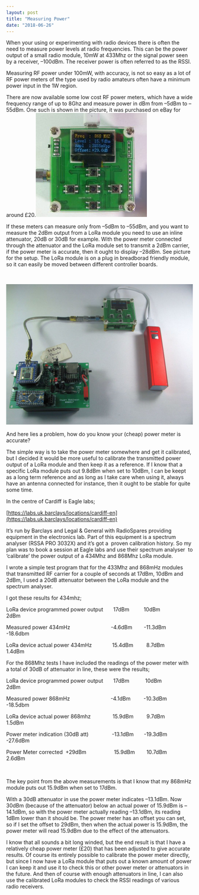 ```yaml
---
layout: post
title: "Measuring Power"
date: "2018-06-26"
---
```


When your using or experimenting with radio devices there is often the need to measure power levels at radio frequencies. This can be the power output of a small radio module, 10mW at 433Mhz or the signal power seen by a receiver, –100dBm. The receiver power is often referred to as the RSSI.

Measuring RF power under 100mW, with accuracy, is not so easy as a lot of RF power meters of the type used by radio amateurs often have a minimum power input in the 1W region.

There are now available some low cost RF power meters, which have a wide frequency range of up to 8Ghz and measure power in dBm from –5dBm to –55dBm. One such is shown in the picture, it was purchased on eBay for around £20.![](/images/Power-Meter-300x280.jpg)

If these meters can measure only from –5dBm to –55dBm, and you want to measure the 2dBm output from a LoRa module you need to use an inline attenuator, 20dB or 30dB for example. With the power meter connected through the attenuator and the LoRa module set to transmit a 2dBm carrier,  if the power meter is accurate, then it ought to display –28dBm. See picture for the setup. The LoRa module is on a plug in breadborad friendly module, so it can easily be moved between different controller boards.

 

![](/images/Frequency-Counter-1024x768.jpg)

And here lies a problem, how do you know your (cheap) power meter is accurate?

The simple way is to take the power meter somewhere and get it calibrated, but I decided it would be more useful to calibrate the transmitted power output of a LoRa module and then keep it as a reference. If I know that a specific LoRa module puts out 9.8dBm when set to 10dBm, I can be keept as a long term reference and as long as I take care when using it, always have an antenna connected for instance, then it ought to be stable for quite some time.

In the centre of Cardiff is Eagle labs;

[https://labs.uk.barclays/locations/cardiff-en](https://labs.uk.barclays/locations/cardiff-en)

It’s run by Barclays and Legal & General with RadioSpares providing equipment in the electronics lab. Part of this equipment is a spectrum analyser (RSSA PRO 3032X) and it’s got a  proven calibration history. So my plan was to book a session at Eagle labs and use their spectrum analyser  to ‘calibrate’ the power output of a 434Mhz and 868Mhz LoRa module.

I wrote a simple test program that for the 433Mhz and 868mHz modules that transmitted RF carrier for a couple of seconds at 17dBm, 10dBm and 2dBm, I used a 20dB attenuator between the LoRa module and the spectrum analyser.

I got these results for 434mhz;

LoRa device programmed power output       17dBm          10dBm               2dBm

Measured power 434mHz                            -4.6dBm        -11.3dBm          -18.6dbm

LoRa device actual power 434mHz              15.4dBm         8.7dBm            1.4dBm 

 

For the 868Mhz tests I have included the readings of the power meter with a total of 30dB of attenuator in line, these were the results;

LoRa device programmed power output       17dBm           10dBm               2dBm

Measured power 868mHz                            -4.1dBm         -10.3dBm          -18.5dbm

LoRa device actual power 868mhz               15.9dBm         9.7dBm             1.5dBm 

Power meter indication (30dB att)                -13.1dBm       -19.3dBm           -27.6dBm

Power Meter corrected  +29dBm                   15.9dBm        10.7dBm             2.6dBm 

 

The key point from the above measurements is that I know that my 868mHz module puts out 15.9dBm when set to 17dBm. 

With a 30dB attenuator in use the power meter indicates –13.1dBm. Now 30dBm (because of the attenuator) below an actual power of 15.9dBm is –14.1dBm, so with the power meter actually reading –13.1dBm, its reading 1dBm lower than it should be. The power meter has an offset you can set, so if I set the offset to 29dBm, then when the actual power is 15.9dBm, the power meter will read 15.9dBm due to the effect of the attenuators. 

I know that all sounds a bit long winded, but the end result is that I have a relatively cheap power meter (£20) that has been adjusted to give accurate results. Of course its entirely possible to calibrate the power meter directly, but since I now have a LoRa module that puts out a known amount of power I can keep it and use it to check this or other power meter or attenuators in the future. And then of course with enough attenuators in line, I can also use the calibrated LoRa modules to check the RSSI readings of various radio receivers.
